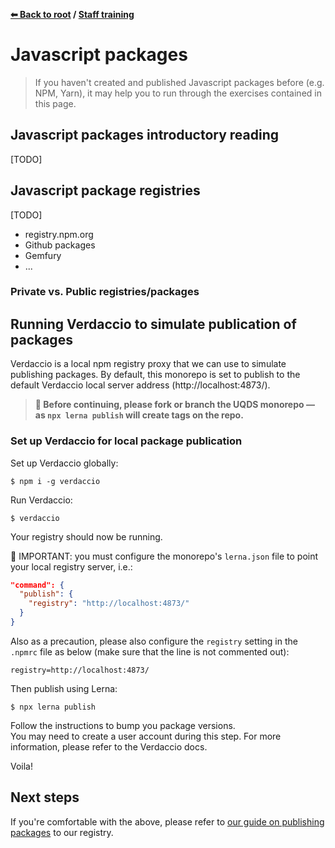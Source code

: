 **[⬅ Back to root](/../../#readme) / [Staff training](training.md)**

# Javascript packages

> If you haven't created and published Javascript packages before (e.g. NPM, 
> Yarn), it may help you to run through the exercises contained in this page.

## Javascript packages introductory reading

[TODO]

## Javascript package registries

[TODO]

- registry.npm.org
- Github packages
- Gemfury
- ...

### Private vs. Public registries/packages

## Running Verdaccio to simulate publication of packages

Verdaccio is a local npm registry proxy that we can use to simulate publishing
packages. By default, this monorepo is set to publish to the default Verdaccio
local server address (http://localhost:4873/).

> **🚨 Before continuing, please fork or branch the UQDS monorepo — as 
> `npx lerna publish` will create tags on the repo.**

### Set up Verdaccio for local package publication

Set up Verdaccio globally:
```ssh
$ npm i -g verdaccio
```

Run Verdaccio:  
```ssh
$ verdaccio
```

Your registry should now be running.

🚨 IMPORTANT: you must configure the monorepo's `lerna.json` file to point your
local registry server, i.e.:

```json
"command": {
  "publish": {
    "registry": "http://localhost:4873/"
  }
}
```

Also as a precaution, please also configure the `registry` setting in the
`.npmrc` file as below (make sure that the line is not commented out):

```
registry=http://localhost:4873/
```

Then publish using Lerna:
```ssh
$ npx lerna publish
```
Follow the instructions to bump you package versions.  
You may need to create a user account during this step. For more information,
please refer to the Verdaccio docs.

Voila!

## Next steps

If you're comfortable with the above, please refer to 
[our guide on publishing packages](./docs/development/publishing-packages.md) to
our registry.
